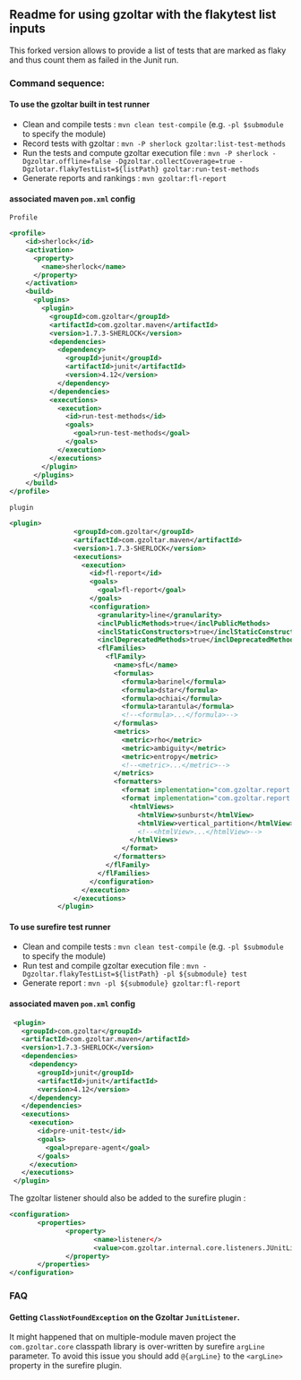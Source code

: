 ## Readme for using gzoltar with the flakytest list inputs

This forked version allows to provide a list of tests that are marked as flaky and thus count them as failed in the Junit run.

### Command sequence:
#### To use the gzoltar built in test runner 
- Clean and compile tests : `mvn clean test-compile` (e.g. `-pl $submodule` to specify the module)
- Record tests with gzoltar : `mvn -P sherlock gzoltar:list-test-methods`
- Run the tests and compute gzoltar execution file : `mvn -P sherlock -Dgzoltar.offline=false -Dgzoltar.collectCoverage=true -Dgzlotar.flakyTestList=${listPath} gzoltar:run-test-methods`
- Generate reports and rankings : `mvn gzoltar:fl-report`

#### associated maven `pom.xml` config
`Profile`
```xml
<profile>
    <id>sherlock</id>
    <activation>
      <property>
        <name>sherlock</name>
      </property>
    </activation>
    <build>
      <plugins>
        <plugin>
          <groupId>com.gzoltar</groupId>
          <artifactId>com.gzoltar.maven</artifactId>
          <version>1.7.3-SHERLOCK</version>
          <dependencies>
            <dependency>
              <groupId>junit</groupId>
              <artifactId>junit</artifactId>
              <version>4.12</version>
            </dependency>
          </dependencies>
          <executions>
            <execution>
              <id>run-test-methods</id>
              <goals>
                <goal>run-test-methods</goal>
              </goals>
            </execution>
          </executions>
        </plugin>
      </plugins>
    </build>
</profile>
```

`plugin`
```xml
<plugin>
                <groupId>com.gzoltar</groupId>
                <artifactId>com.gzoltar.maven</artifactId>
                <version>1.7.3-SHERLOCK</version>
                <executions>
                  <execution>
                    <id>fl-report</id>
                    <goals>
                      <goal>fl-report</goal>
                    </goals>
                    <configuration>
                      <granularity>line</granularity>
                      <inclPublicMethods>true</inclPublicMethods>
                      <inclStaticConstructors>true</inclStaticConstructors>
                      <inclDeprecatedMethods>true</inclDeprecatedMethods>
                      <flFamilies>
                        <flFamily>
                          <name>sfL</name>
                          <formulas>
                            <formula>barinel</formula>
                            <formula>dstar</formula>
                            <formula>ochiai</formula>
                            <formula>tarantula</formula>
                            <!--<formula>...</formula>-->
                          </formulas>
                          <metrics>
                            <metric>rho</metric>
                            <metric>ambiguity</metric>
                            <metric>entropy</metric>
                            <!--<metric>...</metric>-->
                          </metrics>
                          <formatters>
                            <format implementation="com.gzoltar.report.fl.config.ConfigTxtReportFormatter" />
                            <format implementation="com.gzoltar.report.fl.config.ConfigHTMLReportFormatter">
                              <htmlViews>
                                <htmlView>sunburst</htmlView>
                                <htmlView>vertical_partition</htmlView>
                                <!--<htmlView>...</htmlView>-->
                              </htmlViews>
                            </format>
                          </formatters>
                        </flFamily>
                      </flFamilies>
                    </configuration>
                  </execution>
                </executions>
            </plugin>
```

#### To use surefire test runner 
- Clean and compile tests : `mvn clean test-compile` (e.g. `-pl $submodule` to specify the module)
- Run test and compile gzoltar execution file : `mvn -Dgzoltar.flakyTestList=${listPath} -pl ${submodule} test`
- Generate report : `mvn -pl ${submodule} gzoltar:fl-report`

#### associated maven `pom.xml` config

```xml
 <plugin>
   <groupId>com.gzoltar</groupId>
   <artifactId>com.gzoltar.maven</artifactId>
   <version>1.7.3-SHERLOCK</version>
   <dependencies>
     <dependency>
       <groupId>junit</groupId>
       <artifactId>junit</artifactId>
       <version>4.12</version>
     </dependency>
   </dependencies>
   <executions>
     <execution>
       <id>pre-unit-test</id>
       <goals>
         <goal>prepare-agent</goal>
       </goals>
     </execution>
   </executions>
 </plugin>

```
The gzoltar listener should also be added to the surefire plugin :

```xml
<configuration>
       <properties>
              <property>
                     <name>listener</>
                     <value>com.gzoltar.internal.core.listeners.JUnitListener</value>
              </property>
       </properties>
</configuration>
```

### FAQ

#### Getting `ClassNotFoundException` on the Gzoltar `JunitListener`.
It might happened that on multiple-module maven project the `com.gzoltar.core` classpath library is over-written by surefire `argLine` parameter.
To avoid this issue you should add `@{argLine}` to the `<argLine>` property in the surefire plugin.


